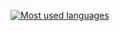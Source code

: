 [![Most used languages](https://readme-stats-black-mu.vercel.app/api/top-langs/?username=igorplebanczyk&theme=transparent&hide_border=true&title_color=008080&layout=compact&disable_animations=false&exclude_repo=readme-stats,Online-Calculator,7_cudow_swiata,Restaurant-Webpage,TicTacToe&langs_count=10)]([https://github.com/anuraghazra/github-readme-stats](https://readme-stats-black-mu.vercel.app/api/top-langs/?username=igorplebanczyk&theme=transparent&hide_border=true&title_color=008080&layout=compact&disable_animations=false&exclude_repo=readme-stats,7_cudow_swiata,web-crawler-js&langs_count=10))
